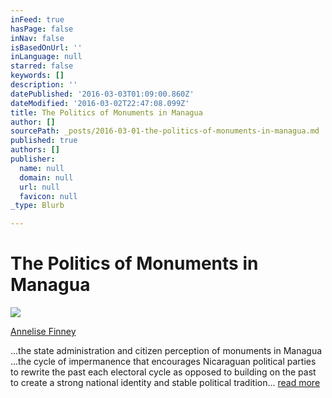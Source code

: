 ```yaml
---
inFeed: true
hasPage: false
inNav: false
isBasedOnUrl: ''
inLanguage: null
starred: false
keywords: []
description: ''
datePublished: '2016-03-03T01:09:00.860Z'
dateModified: '2016-03-02T22:47:08.099Z'
title: The Politics of Monuments in Managua
author: []
sourcePath: _posts/2016-03-01-the-politics-of-monuments-in-managua.md
published: true
authors: []
publisher:
  name: null
  domain: null
  url: null
  favicon: null
_type: Blurb

---
```

# The Politics of Monuments in Managua
![](https://s3-us-west-2.amazonaws.com/the-grid-img/p/09fdc2530d4353ca9061087f2ef8976db6aaca9e.jpg)

[Annelise Finney][0]

...the state administration and citizen perception of monuments in Managua ...the cycle of impermanence that encourages Nicaraguan political parties to rewrite the past each electoral cycle as opposed to building on the past to create a strong national identity and stable political tradition... [read more][1]

[0]: http://laic.columbia.edu/author/5105253648/
[1]: http://laic.columbia.edu/journal-undergraduate-research/the-cycle-impermanence-collective-memory-and-the-politics-monuments-managua-nicaragua/#note-27